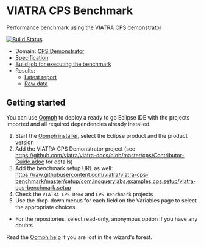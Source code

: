 # VIATRA CPS Benchmark

Performance benchmark using the VIATRA CPS demonstrator

[![Build Status](https://build.incquerylabs.com/jenkins/job/viatra-cps-benchmark/job/master/badge/icon)](https://build.incquerylabs.com/jenkins/job/viatra-cps-benchmark/job/master/)

* Domain: [CPS Demonstrator](http://help.eclipse.org/oxygen/index.jsp?topic=%2Forg.eclipse.viatra.documentation.help%2Fhtml%2Fcps%2FHome.html&cp=102_0)
* [Specification](https://github.com/viatra/viatra-cps-benchmark/wiki/Benchmark-specification)
* [Build job for executing the benchmark](https://build.incquerylabs.com/jenkins/job/viatra-cps-benchmark/) 
* Results:
  * [Latest report](https://build.incquerylabs.com/jenkins/job/viatra-cps-benchmark/lastSuccessfulBuild/artifact/benchmark/cpsBenchmarkReport.html)
  * [Raw data](https://github.com/viatra/viatra-cps-benchmark-results)


## Getting started

You can use [Oomph](https://www.eclipse.org/oomph) to deploy a ready to go Eclipse IDE with the projects imported and all required dependencies already installed.

1. Start the [Oomph installer](https://wiki.eclipse.org/Eclipse_Oomph_Installer), select the Eclipse product and the product version
2. Add the VIATRA CPS Demonstrator project (see https://github.com/viatra/viatra-docs/blob/master/cps/Contributor-Guide.adoc for details)
3. Add the benchmark setup URL as well: https://raw.githubusercontent.com/viatra/viatra-cps-benchmark/master/setup/com.incquerylabs.examples.cps.setup/viatra-cps-benchmark.setup
4. Check the `VIATRA CPS Demo` and `CPS Benchmark` projects
5. Use the drop-down menus for each field on the Variables page to select the appropriate choices
  * For the repositories, select read-only, anonymous option if you have any doubts

Read the [Oomph help](http://download.eclipse.org/oomph/help/org.eclipse.oomph.setup.doc/html/user/wizard/index.html) if you are lost in the wizard's forest.
